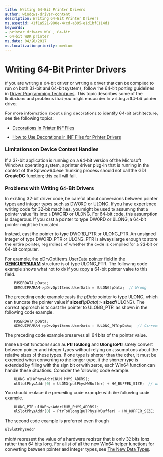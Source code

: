 ```yaml
---
title: Writing 64-Bit Printer Drivers
author: windows-driver-content
description: Writing 64-Bit Printer Drivers
ms.assetid: 41f1a521-980e-4ccd-a395-e1d1bf0114d1
keywords:
- printer drivers WDK , 64-bit
- 64-bit WDK printer
ms.date: 04/20/2017
ms.localizationpriority: medium
---
```


# Writing 64-Bit Printer Drivers


If you are writing a 64-bit driver or writing a driver that can be compiled to run on both 32-bit and 64-bit systems, follow the 64-bit porting guidelines in [Driver Programming Techniques](https://msdn.microsoft.com/library/windows/hardware/ff554452). This topic describes some of the limitations and problems that you might encounter in writing a 64-bit printer driver.

For more information about using decorations to identify 64-bit architecture, see the following topics:

-   [Decorations in Printer INF Files](decorations-in-printer-inf-files.md)

-   [How to Use Decorations in INF Files for Printer Drivers](how-to-use-decorations-in-inf-files-for-printer-drivers.md)

### Limitations on Device Context Handles

If a 32-bit application is running on a 64-bit version of the Microsoft Windows operating system, a printer driver plug-in that is running in the context of the Splwow64.exe thunking process should not call the GDI **CreateDC** function; this call will fail.

### Problems with Writing 64-Bit Drivers

In existing 32-bit driver code, be careful about conversions between pointer types and integer types such as DWORD or ULONG. If you have experience writing code for 32-bit machines, you might be used to assuming that a pointer value fits into a DWORD or ULONG. For 64-bit code, this assumption is dangerous. If you cast a pointer to type DWORD or ULONG, a 64-bit pointer might be truncated.

Instead, cast the pointer to type DWORD\_PTR or ULONG\_PTR. An unsigned integer of type DWORD\_PTR or ULONG\_PTR is always large enough to store the entire pointer, regardless of whether the code is compiled for a 32-bit or 64-bit computer.

For example, the pDrvOptItems.UserData pointer field in the [**OEMCUIPPARAM**](https://msdn.microsoft.com/library/windows/hardware/ff557653) structure is of type ULONG\_PTR. The following code example shows what not to do if you copy a 64-bit pointer value to this field.

```cpp
    PUSERDATA pData;
    OEMCUIPPARAM->pDrvOptItems.UserData = (ULONG)pData;  // Wrong
```

The preceding code example casts the *pData* pointer to type ULONG, which can truncate the pointer value if **sizeof**(*pData*) &gt; **sizeof**(ULONG). The correct approach is to cast the pointer to ULONG\_PTR, as shown in the following code example.

```cpp
    PUSERDATA pData;
    OEMCUIPPARAM->pDrvOptItems.UserData = (ULONG_PTR)pData;  // Correct
```

The preceding code example preserves all 64 bits of the pointer value.

Inline 64-bit functions such as **PtrToUlong** and **UlongToPtr** safely convert between pointer and integer types without relying on assumptions about the relative sizes of these types. If one type is shorter than the other, it must be extended when converting to the longer type. If the shorter type is extended by filling with the sign bit or with zeros, each Win64 function can handle these situations. Consider the following code example.

```cpp
    ULONG ulHWPhysAddr[NUM_PHYS_ADDRS];
    ulSlotPhysAddr[0] = ULONG(pulPhysHWBuffer) + HW_BUFFER_SIZE;  // wrong
```

You should replace the preceding code example with the following code example.

```cpp
    ULONG_PTR ulHWPhysAddr[NUM_PHYS_ADDRS];
    ulSlotPhysAddr[0] = PtrToUlong(pulPhysHWBuffer) + HW_BUFFER_SIZE;  // correct
```

The second code example is preferred even though

```cpp
ulSlotPhysAddr
```

might represent the value of a hardware register that is only 32 bits long rather than 64 bits long. For a list of all the new Win64 helper functions for converting between pointer and integer types, see [The New Data Types](https://msdn.microsoft.com/library/windows/hardware/ff564619).
 

 




